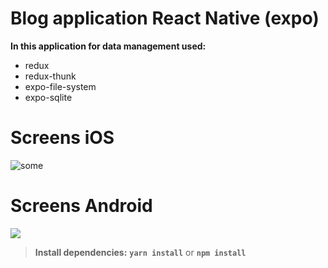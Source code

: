 # Blog application React Native (expo)
**In this application for data management used:** 
 - redux
 - redux-thunk
 - expo-file-system
 - expo-sqlite
 
  # Screens iOS
![some](https://user-images.githubusercontent.com/24476920/70202798-6ee4bd00-1723-11ea-85f9-f588ff95849c.png)
 # Screens Android
![](https://user-images.githubusercontent.com/24476920/70202056-16142500-1721-11ea-8bf3-3a9f40d099d6.png)

> **Install dependencies:**   **`yarn install`** or **`npm install`**
